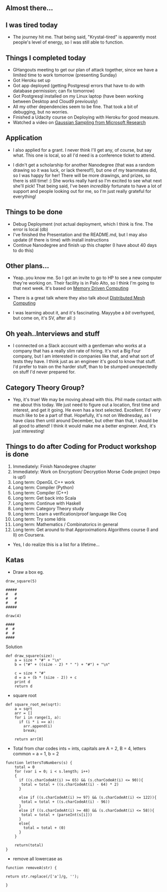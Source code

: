## Almost there...

## I was tired today

- The journey hit me. That being said, "Krystal-tired" is apparently most people's level of energy,
so I was still able to function. 

## Things I completed today

- GHangouts meeting to get our plan of attack together, since we have a limited time to work tomorrow (presenting Sunday)
- Got Heroku set up
- Got app deployed (getting Postgresql errors that have to do with database permission; can fix tomorrow)
- Got Postgresql installed on my Linux laptop (have been working between Desktop and Cloud9 previously)
- All my other dependencies seem to be fine. That took a bit of debugging, but no worries.
- Finished a Udacity course on Deploying with Heroku for good measure.
- Watched a video on [Gaussian Sampling from Microsoft Research](https://www.youtube.com/watch?v=aAQHJV573Pw&feature=em-uploademail)

## Application

- I also applied for a grant. I never think I'll get any, of course, 
  but say what. This one is local, so all I'd need is a conference ticket to attend.
  
- I didn't get a scholarship for another Nanodegree (that was a random drawing so it was luck, or lack thereof!),
  but one of my teammates did, so I was happy for her! There will be more drawings,
  and prizes, so there is still time! :) She works really hard so I'm excited to see what next she'll pick!
  That being said, I've been *incredibly* fortunate to have a lot of support and people looking out for me,
  so I'm just really grateful for everything!

## Things to be done

- Debug Deployment (not actual deployment, which I think is fine. The error is local (db)
- I've finished the Presentation and the README.md, but I may also update (if there is time) with install instructions
- Continue Nanodegree and finish up this chapter (I have about 40 days to do this)

## Other plans...

- Yeap..you know me. So I got an invite to go to HP to see a new computer they're working on.
  Their facility is in Palo Alto, so I think I'm going to that next week. 
  It's based on [Memory Driven Computing](https://www.youtube.com/watch?v=eSP9euiV4-M)
  
- There is a great talk where they also talk about [Distributed Mesh Computing](http://searchcio.techtarget.com/blog/TotalCIO/HPs-distributed-mesh-computing-solution-for-the-IoT)
  
- I was learning about it, and it's fascinating. Mayyybe a *bit* overhyped, but come on, it's SV, after all :)

## Oh yeah..Interviews and stuff

- I connected on a Slack account with a gentleman who works at a company that has a really slim rate of hiring.
  It's not a Big Four company, but I am interested in companies like that, and what sort of tests they have.
  I think just as an engineer it's good to know that stuff. I'd prefer to train on the harder stuff, than
  to be stumped unexpectedly on stuff I'd never prepared for.
  
## Category Theory Group?

- Yep, it's true! We may be moving ahead with this. Phil made contact with me about this today.
  We just need to figure out a location, first time and interest, and get it going. He even has a 
  text selected. Excellent. I'd very much like to be a part of that. Hopefully, it's not on 
  Wednesday, as I have class then until around December, but other than that, I should be all good
  to attend! I think it would make me a better engineer. And, it's just interesting!
  
## Things to do after Coding for Product workshop is done

1.  Immediately: Finish Nanodegree chapter
2.  Immediately: Work on Encryption/ Decryption Morse Code project (repo is up!)
3.  Long term: OpenGL C++ work
4.  Long term: Compiler (Python)
5.  Long term: Compiler (C++)
6.  Long term: Get back into Scala
7.  Long term: Continue with Haskell
8.  Long term: Category Theory study
9.  Long term: Learn a verification/proof language like Coq
10. Long term: Try some Idris
11. Long term: Mathematics / Combinatorics in general
12. Long term: Get around to that Approximations Algorithms course (I and II) on Coursera.

- Yes, I do realize this is a list for a lifetime...

## Katas

- Draw a box eg. 

```
draw_square(5)

#####
#   #
#   #
#   #
#####

draw(4)

####
#  #
#  #
####

```

Solution 

```
def draw_square(size):
    a = size * "#" + "\n"
    b = ("#" + ((size - 2) * " ") + "#") + "\n"
    
    c = size * "#"
    d = a + (b * (size - 2)) + c
    print d
    return d
```
- square root

```
def square_root_me(sqrt):
    a = sqrt 
    arr = []
    for i in range(1, a):
      if (i * i == a):
        arr.append(i)
        break;
    
    return arr[0]
```

- Total from char codes
  ints = ints, capitals are A = 2, B = 4,
  letters common = a = 1, b = 2
  
```
function lettersToNumbers(s) {
    total = 0
    for (var i = 0; i < s.length; i++)
    {
      if ((s.charCodeAt(i) >= 65) && (s.charCodeAt(i) <= 90)){
       total = total + ((s.charCodeAt(i) - 64) * 2) 
      }
      
      else if ((s.charCodeAt(i) >= 97) && (s.charCodeAt(i) <= 122)){
       total = total + ((s.charCodeAt(i) - 96)) 
      }
      else if ((s.charCodeAt(i) >= 48) && (s.charCodeAt(i) <= 58)){
       total = total + (parseInt(s[i])) 
      }
      else{
        total = total + (0)
      }
    }
    
    return(total)
}
```
- remove all lowercase as

```
function removeA(str) {

return str.replace(/['a']/g, '');

}
```
